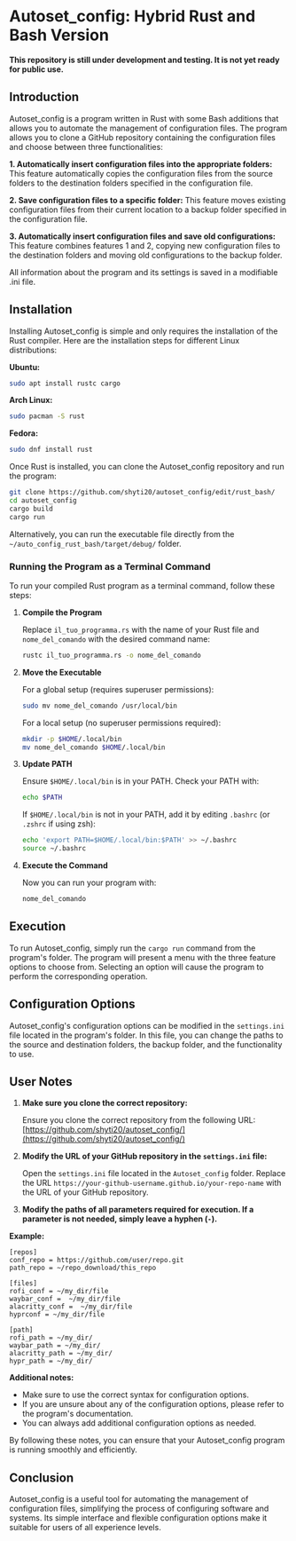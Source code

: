 # Autoset_config: Hybrid Rust and Bash Version

**This repository is still under development and testing. It is not yet ready for public use.**

## Introduction

Autoset_config is a program written in Rust with some Bash additions that allows you to automate the management of configuration files. The program allows you to clone a GitHub repository containing the configuration files and choose between three functionalities:

**1. Automatically insert configuration files into the appropriate folders:** This feature automatically copies the configuration files from the source folders to the destination folders specified in the configuration file.

**2. Save configuration files to a specific folder:** This feature moves existing configuration files from their current location to a backup folder specified in the configuration file.

**3. Automatically insert configuration files and save old configurations:** This feature combines features 1 and 2, copying new configuration files to the destination folders and moving old configurations to the backup folder.

All information about the program and its settings is saved in a modifiable .ini file.

## Installation

Installing Autoset_config is simple and only requires the installation of the Rust compiler. Here are the installation steps for different Linux distributions:

**Ubuntu:**

```bash
sudo apt install rustc cargo
```

**Arch Linux:**

```bash
sudo pacman -S rust
```

**Fedora:**

```bash
sudo dnf install rust
```

Once Rust is installed, you can clone the Autoset_config repository and run the program:

```bash
git clone https://github.com/shyti20/autoset_config/edit/rust_bash/
cd autoset_config
cargo build
cargo run
```

Alternatively, you can run the executable file directly from the `~/auto_config_rust_bash/target/debug/` folder.

### Running the Program as a Terminal Command

To run your compiled Rust program as a terminal command, follow these steps:

1. **Compile the Program**

   Replace `il_tuo_programma.rs` with the name of your Rust file and `nome_del_comando` with the desired command name:

   ```bash
   rustc il_tuo_programma.rs -o nome_del_comando
   ```

2. **Move the Executable**

   For a global setup (requires superuser permissions):

   ```bash
   sudo mv nome_del_comando /usr/local/bin
   ```

   For a local setup (no superuser permissions required):

   ```bash
   mkdir -p $HOME/.local/bin
   mv nome_del_comando $HOME/.local/bin
   ```

3. **Update PATH**

   Ensure `$HOME/.local/bin` is in your PATH. Check your PATH with:

   ```bash
   echo $PATH
   ```

   If `$HOME/.local/bin` is not in your PATH, add it by editing `.bashrc` (or `.zshrc` if using zsh):

   ```bash
   echo 'export PATH=$HOME/.local/bin:$PATH' >> ~/.bashrc
   source ~/.bashrc
   ```

4. **Execute the Command**

   Now you can run your program with:

   ```bash
   nome_del_comando
   ```

## Execution

To run Autoset_config, simply run the `cargo run` command from the program's folder. The program will present a menu with the three feature options to choose from. Selecting an option will cause the program to perform the corresponding operation.

## Configuration Options

Autoset_config's configuration options can be modified in the `settings.ini` file located in the program's folder. In this file, you can change the paths to the source and destination folders, the backup folder, and the functionality to use.

## User Notes

1. **Make sure you clone the correct repository:**

   Ensure you clone the correct repository from the following URL: [https://github.com/shyti20/autoset_config/](https://github.com/shyti20/autoset_config/)

2. **Modify the URL of your GitHub repository in the `settings.ini` file:**

   Open the `settings.ini` file located in the `Autoset_config` folder. Replace the URL `https://your-github-username.github.io/your-repo-name` with the URL of your GitHub repository.

3. **Modify the paths of all parameters required for execution. If a parameter is not needed, simply leave a hyphen (`-`).**

**Example:**

```
[repos]
conf_repo = https://github.com/user/repo.git
path_repo = ~/repo_download/this_repo    

[files]
rofi_conf = ~/my_dir/file                                                                                                  
waybar_conf =  ~/my_dir/file                                
alacritty_conf =  ~/my_dir/file                             
hyprconf = ~/my_dir/file   

[path]            
rofi_path = ~/my_dir/
waybar_path = ~/my_dir/
alacritty_path = ~/my_dir/
hypr_path = ~/my_dir/
```

**Additional notes:**

* Make sure to use the correct syntax for configuration options.
* If you are unsure about any of the configuration options, please refer to the program's documentation.
* You can always add additional configuration options as needed.

By following these notes, you can ensure that your Autoset_config program is running smoothly and efficiently.

## Conclusion

Autoset_config is a useful tool for automating the management of configuration files, simplifying the process of configuring software and systems. Its simple interface and flexible configuration options make it suitable for users of all experience levels.
